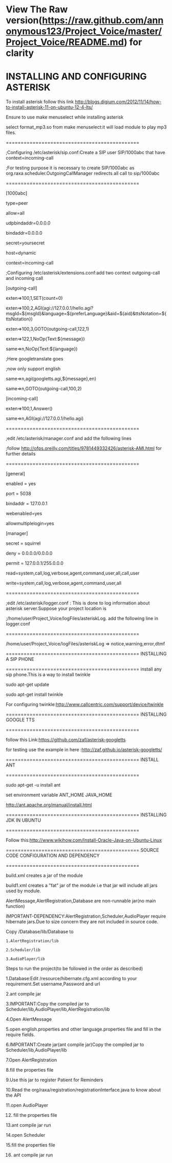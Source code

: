 View The Raw version(https://raw.github.com/annonymous123/Project_Voice/master/Project_Voice/README.md) for clarity
=============================================
INSTALLING AND CONFIGURING ASTERISK
=============================================
To install asterisk follow this link http://blogs.digium.com/2012/11/14/how-to-install-asterisk-11-on-ubuntu-12-4-lts/
     
Ensure to  use make menuselect while installing asterisk 
   
select format_mp3.so from make menuselect:it will load module to play mp3 files.


=============================================

;Configuring /etc/asterisk/sip.conf:Create a SIP user SIP/1000abc that have context=incoming-call
 
 ;For testing purpose it is necessary to create SIP/1000abc as org.raxa.scheduler.OutgoingCallManager redirects all call to sip/1000abc

=============================================

[1000abc]

type=peer

allow=all

udpbindaddr=0.0.0.0 

bindaddr=0.0.0.0

secret=yoursecret

host=dynamic

context=incoming-call
   
;Configuring /etc/asterisk/extensions.conf:add two context outgoing-call and incoming call



[outgoing-call]

exten=>100,1,SET(count=0)

exten=>100,2,AGI(agi://127.0.0.1/hello.agi?msgId=${msgId}&language=${preferLanguage}&aid=${aid}&ttsNotation=${ttsNotation})

exten=>100,3,GOTO(outgoing-call,122,1)


exten=>122,1,NoOp(Text:${message})

same=>n,NoOp(Text:${language})

;Here googletranslate goes

;now only support english

same=>n,agi(googletts.agi,${message},en)

same=>n,GOTO(outgoing-call,100,2)



[incoming-call]

exten=>100,1,Answer()

same=>n,AGI(agi://127.0.0.1/hello.agi)


=============================================

;edit /etc/asterisk/manager.conf and add the following lines

;follow http://ofps.oreilly.com/titles/9781449332426/asterisk-AMI.html for further details

=============================================

[general]

enabled = yes

port = 5038

bindaddr = 127.0.0.1

webenabled=yes

allowmultiplelogin=yes


[manager]

secret = squirrel

deny = 0.0.0.0/0.0.0.0

permit = 127.0.0.1/255.0.0.0

read=system,call,log,verbose,agent,command,user,all,call,user

write=system,call,log,verbose,agent,command,user,all



=============================================

;edit /etc/asterisk/logger.conf : This is done to log information about asterisk server.Suppose your project location is 

;/home/user/Project_Voice/logFiles/asteriskLog. add the following line in logger.conf

=============================================

/home/user/Project_Voice/logFiles/asteriskLog => notice,warning,error,dtmf




=============================================
INSTALLING A SIP PHONE

=============================================
install any sip phone.This is a way to install twinkle
 
 sudo apt-get update
 
 sudo apt-get install twinkle
  
 For configuring twinkle:http://www.callcentric.com/support/device/twinkle



=============================================
INSTALLING GOOGLE TTS

=============================================
   
  follow this Link:https://github.com/zaf/asterisk-googletts
   
  for testing use the example in here :http://zaf.github.io/asterisk-googletts/   



=============================================
INSTALL ANT

=============================================
  
  sudo apt-get -u install ant
  
  set environment variable ANT_HOME JAVA_HOME
  
  http://ant.apache.org/manual/install.html




=============================================
INSTALLING JDK IN UBUNTU

=============================================
 
 Follow this:http://www.wikihow.com/Install-Oracle-Java-on-Ubuntu-Linux




=============================================
SOURCE CODE CONFIGURATION AND DEPENDENCY

=============================================

build.xml creates a jar of the module

build1.xml creates a "fat" jar of the module i.e that jar will include all jars used by module.

AlertMessage,AlertRegistration,Database are non-runnable jar(no main function)

  
  
IMPORTANT-DEPENDENCY:AlertRegistration,Scheduler,AudioPlayer require hibernate jars.Due to size concern they are not included in source code.
   
   Copy /Database/lib/Database to
    
    1.AlertRegistration/lib
     
    2.Scheduler/lib
    
    3.AudioPlayer/lib


Steps to run the project(to be followed in the order as described)

1.Database:Edit /resource/hibernate.cfg.xml according to your requirement.Set username,Password and url

2.ant compile jar

3.IMPORTANT:Copy the compiled jar to Scheduler/lib,AudioPlayer/lib,AlertRegistration/lib

4.Open AlertMessage

5.open english.properties and other language.properties file and fill in the require fields.

6.IMPORTANT:Create jar(ant compile jar)Copy the compiled jar to Scheduler/lib,AudioPlayer/lib


7.Open AlertRegistration

8.fill the properties file

9.Use this jar to register Patient for Reminders

10.Read the  org/raxa/registration/registrationInterface.java to know about the API


11.open AudioPlayer

12. fill the properties file

13.ant compile jar run


14.open  Scheduler

15.fill the properties file

16. ant compile jar run


 
   
